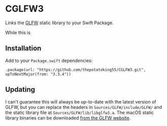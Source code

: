 # CGLFW3

Links the [GLFW](https://www.glfw.org) static library to your Swift Package.

While this is 

## Installation

Add to your `Package.swift` dependencies:

    .package(url: "https://github.com/thepotatoking55/CGLFW3.git", upToNextMajor(from: "3.3.4"))

## Updating

I can't guarantee this will always be up-to-date with the latest version of GLFW, but you can replace the headers in `Sources/GLFW/include/GLFW/` and the static library file at `Sources/GLFW/lib/libglfw3.a`. The macOS static library binaries can be downloaded [from the GLFW website](https://glfw.org/download).
